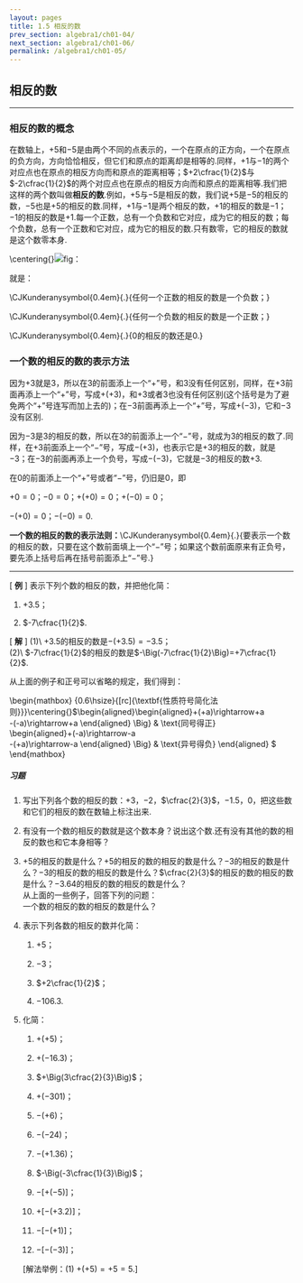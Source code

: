```yaml
---
layout: pages
title: 1.5 相反的数
prev_section: algebra1/ch01-04/
next_section: algebra1/ch01-06/
permalink: /algebra1/ch01-05/
---
```


相反的数
--------

----

### 相反的数的概念

在数轴上，$+5$和$-5$是由两个不同的点表示的，一个在原点的正方向，一个在原点的负方向，方向恰恰相反，但它们和原点的距离却是相等的.同样，$+1$与$-1$的两个对应点也在原点的相反方向而和原点的距离相等；$+2\cfrac{1}{2}$与$-2\cfrac{1}{2}$的两个对应点也在原点的相反方向而和原点的距离相等.我们把这样的两个数叫做**相反的数**.例如，$+5$与$-5$是相反的数，我们说$+5$是$-5$的相反的数，$-5$也是$+5$的相反的数.同样，$+1$与$-1$是两个相反的数，$+1$的相反的数是$-1$；$-1$的相反的数是$+1$.每一个正数，总有一个负数和它对应，成为它的相反的数；每个负数，总有一个正数和它对应，成为它的相反的数.只有数零，它的相反的数就是这个数零本身.

\centering{}![](images/-019.png "fig：")

就是：

<span>\CJKunderanysymbol{0.4em}{.}{任何一个正数的相反的数是一个负数；}</span>

<span>\CJKunderanysymbol{0.4em}{.}{任何一个负数的相反的数是一个正数；}</span>

<span>\CJKunderanysymbol{0.4em}{.}{$0$的相反的数还是$0$.}</span>

### 一个数的相反的数的表示方法

因为$+3$就是$3$，所以在3的前面添上一个“$+$”号，和$3$没有任何区别，同样，在$+3$前面再添上一个“$+$”号，写成$+(+3)$，和$+3$或者$3$也没有任何区别(这个括号是为了避免两个“$+$”号连写而加上去的)；在$-3$前面再添上一个“$+$”号，写成$+(-3)$，它和$-3$没有区别.

因为$-3$是$3$的相反的数，所以在$3$的前面添上一个“$-$”号，就成为$3$的相反的数了.同样，在$+3$前面添上一个“$-$”号，写成$-(+3)$，也表示它是$+3$的相反的数，就是$-3$；在$-3$的前面再添上一个负号，写成$-(-3)$，它就是$-3$的相反的数$+3$.

在$0$的前面添上一个“$+$”号或者“$-$”号，仍旧是$0$，即

$+0=0$；$-0=0$；$+(+0)=0$；$+(-0)=0$；

$-(+0)=0$；$-(-0)=0$.

**一个数的相反的数的表示法则：**<span>\CJKunderanysymbol{0.4em}{.}{要表示一个数的相反的数，只要在这个数前面填上一个“$-$”号；如果这个数前面原来有正负号，要先添上括号后再在括号前面添上“$-$”号.}</span>


----

[ **例** ] 表示下列个数的相反的数，并把他化简：

1.  $+3.5$；

2.  $-7\cfrac{1}{2}$.

[ **解** ] (1)\ $+3.5$的相反的数是$-(+3.5)=-3.5$；  
(2)\ $-7\cfrac{1}{2}$的相反的数是$-\Big(-7\cfrac{1}{2}\Big)=+7\cfrac{1}{2}$.


从上面的例子和正号可以省略的规定，我们得到：

\begin{mathbox}
{0.6\hsize}{[rc]{\textbf{性质符号简化法则}}}\centering{}$\begin{aligned}\begin{aligned}+(+a)\rightarrow+a  
-(-a)\rightarrow+a
\end{aligned}
\Big\} & \text{同号得正}  
\begin{aligned}+(-a)\rightarrow-a  
-(+a)\rightarrow-a
\end{aligned}
\Big\} & \text{异号得负}
\end{aligned}
$
\end{mathbox}


<div class="note">
<h5>习题</h5>
</div>

1.  写出下列各个数的相反的数：$+3$，$-2$，$\cfrac{2}{3}$，$-1.5$，$0$，把这些数和它们的相反的数在数轴上标注出来.

2.  有没有一个数的相反的数就是这个数本身？说出这个数.还有没有其他的数的相反的数也和它本身相等？

3.  $+5$的相反的数是什么？$+5$的相反的数的相反的数是什么？$-3$的相反的数是什么？$-3$的相反的数的相反的数是什么？$\cfrac{2}{3}$的相反的数的相反的数是什么？$-3.64$的相反的数的相反的数是什么？\
    从上面的一些例子，回答下列的问题：\
    一个数的相反的数的相反的数是什么？

4.  表示下列各数的相反的数并化简：

    1.  $+5$；

    2.  $-3$；

    3.  $+2\cfrac{1}{2}$；

    4.  $-106.3$.

5.  化简：

    1.  $+(+5)$；

    2.  $+(-16.3)$；

    3.  $+\Big(3\cfrac{2}{3}\Big)$；

    4.  $+(-301)$；

    5.  $-(+6)$；

    6.  $-(-24)$；

    7.  $-(+1.36)$；

    8.  $-\Big(-3\cfrac{1}{3}\Big)$；

    9.  $-[+(-5)]$；

    10. $+[-(+3.2)]$；

    11. $-[-(+1)]$；

    12. $-[-(-3)]$；

    <span>[</span>解法举例：(1) $+(+5)=+5=5$.<span>]</span>



